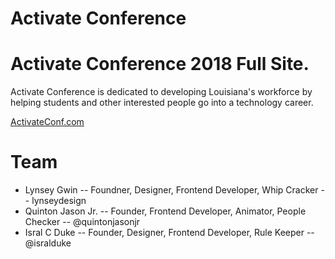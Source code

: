 # Activate Conference

# Activate Conference 2018 Full Site.

Activate Conference is dedicated to developing Louisiana's workforce by helping students and other interested people go into a technology career.

[ActivateConf.com](http://activateconf.com)

# Team
  - Lynsey Gwin -- Foundner, Designer, Frontend Developer, Whip Cracker -- lynseydesign
  - Quinton Jason Jr. -- Founder, Frontend Developer, Animator, People Checker -- @quintonjasonjr
  - Isral C Duke -- Founder, Designer, Frontend Developer, Rule Keeper -- @isralduke
